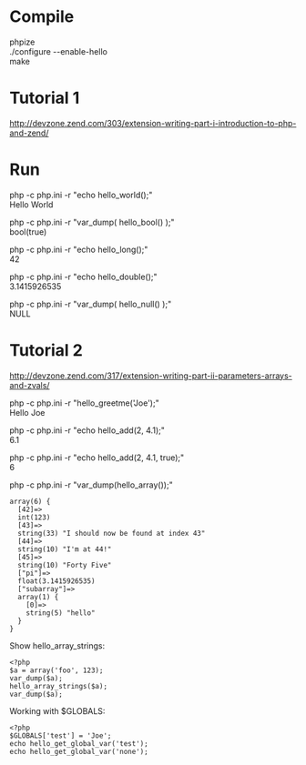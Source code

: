 # Compile

phpize  
./configure --enable-hello  
make  

# Tutorial 1

http://devzone.zend.com/303/extension-writing-part-i-introduction-to-php-and-zend/

# Run

php -c php.ini -r "echo hello_world();"  
Hello World

php -c php.ini -r "var_dump( hello_bool() );"  
bool(true)

php -c php.ini -r "echo hello_long();"  
42

php -c php.ini -r "echo hello_double();"  
3.1415926535

php -c php.ini -r "var_dump( hello_null() );"  
NULL


# Tutorial 2

http://devzone.zend.com/317/extension-writing-part-ii-parameters-arrays-and-zvals/

php -c php.ini -r "hello_greetme('Joe');"  
Hello Joe

php -c php.ini -r "echo hello_add(2, 4.1);"  
6.1

php -c php.ini -r "echo hello_add(2, 4.1, true);"  
6

php -c php.ini -r "var_dump(hello_array());"  

    array(6) {
      [42]=>
      int(123)
      [43]=>
      string(33) "I should now be found at index 43"
      [44]=>
      string(10) "I'm at 44!"
      [45]=>
      string(10) "Forty Five"
      ["pi"]=>
      float(3.1415926535)
      ["subarray"]=>
      array(1) {
        [0]=>
        string(5) "hello"
      }
    }


Show hello_array_strings:  

    <?php
    $a = array('foo', 123);
    var_dump($a);
    hello_array_strings($a);
    var_dump($a);

Working with $GLOBALS:  

    <?php
    $GLOBALS['test'] = 'Joe';
    echo hello_get_global_var('test');
    echo hello_get_global_var('none');

